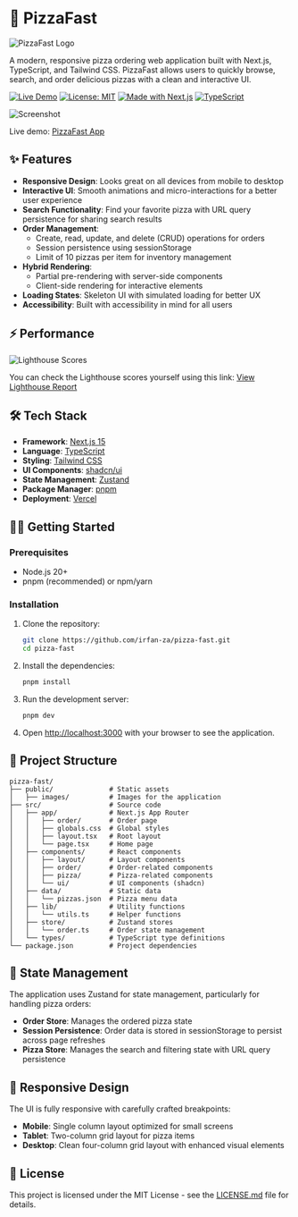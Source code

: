 # 🍕 PizzaFast

![PizzaFast Logo](public/images/hero-pizza.png)

A modern, responsive pizza ordering web application built with Next.js, TypeScript, and Tailwind CSS. PizzaFast allows users to quickly browse, search, and order delicious pizzas with a clean and interactive UI.

[![Live Demo](https://img.shields.io/badge/Live-Demo-orange)](https://pizza-fast-psi.vercel.app/)
[![License: MIT](https://img.shields.io/badge/License-MIT-blue.svg)](LICENSE.md)
[![Made with Next.js](https://img.shields.io/badge/Made%20with-Next.js-000000?style=flat&logo=next.js)](https://nextjs.org/)
[![TypeScript](https://img.shields.io/badge/TypeScript-007ACC?style=flat&logo=typescript&logoColor=white)](https://www.typescriptlang.org/)

![Screenshot](https://github.com/irfan-za/pizza-fast/tree/main/public/images/screenshot.png)

Live demo: [PizzaFast App](https://pizza-fast-psi.vercel.app/)

## ✨ Features

- **Responsive Design**: Looks great on all devices from mobile to desktop
- **Interactive UI**: Smooth animations and micro-interactions for a better user experience
- **Search Functionality**: Find your favorite pizza with URL query persistence for sharing search results
- **Order Management**:
  - Create, read, update, and delete (CRUD) operations for orders
  - Session persistence using sessionStorage
  - Limit of 10 pizzas per item for inventory management
- **Hybrid Rendering**:
  - Partial pre-rendering with server-side components
  - Client-side rendering for interactive elements
- **Loading States**: Skeleton UI with simulated loading for better UX
- **Accessibility**: Built with accessibility in mind for all users

## ⚡ Performance

![Lighthouse Scores](https://github.com/irfan-za/pizza-fast/tree/main/public/images/lighthouse.png)

You can check the Lighthouse scores yourself using this link:
[View Lighthouse Report](https://googlechrome.github.io/lighthouse/viewer/?psiurl=https%3A%2F%2Fpizza-fast-psi.vercel.app%2F&strategy=desktop&category=performance&category=accessibility&category=best-practices&category=seo&locale=en-US&utm_source=lh-chrome-ext)

## 🛠️ Tech Stack

- **Framework**: [Next.js 15](https://nextjs.org/)
- **Language**: [TypeScript](https://www.typescriptlang.org/)
- **Styling**: [Tailwind CSS](https://tailwindcss.com/)
- **UI Components**: [shadcn/ui](https://ui.shadcn.com/)
- **State Management**: [Zustand](https://github.com/pmndrs/zustand)
- **Package Manager**: [pnpm](https://pnpm.io/)
- **Deployment**: [Vercel](https://vercel.com/)

## 🏃‍♂️ Getting Started

### Prerequisites

- Node.js 20+
- pnpm (recommended) or npm/yarn

### Installation

1. Clone the repository:

   ```bash
   git clone https://github.com/irfan-za/pizza-fast.git
   cd pizza-fast
   ```

2. Install the dependencies:

   ```bash
   pnpm install
   ```

3. Run the development server:

   ```bash
   pnpm dev
   ```

4. Open [http://localhost:3000](http://localhost:3000) with your browser to see the application.

## 📁 Project Structure

```
pizza-fast/
├── public/              # Static assets
│   ├── images/          # Images for the application
├── src/                 # Source code
│   ├── app/             # Next.js App Router
│   │   ├── order/       # Order page
│   │   ├── globals.css  # Global styles
│   │   ├── layout.tsx   # Root layout
│   │   └── page.tsx     # Home page
│   ├── components/      # React components
│   │   ├── layout/      # Layout components
│   │   ├── order/       # Order-related components
│   │   ├── pizza/       # Pizza-related components
│   │   └── ui/          # UI components (shadcn)
│   ├── data/            # Static data
│   │   └── pizzas.json  # Pizza menu data
│   ├── lib/             # Utility functions
│   │   └── utils.ts     # Helper functions
│   ├── store/           # Zustand stores
│   │   └── order.ts     # Order state management
│   └── types/           # TypeScript type definitions
└── package.json         # Project dependencies
```

## 🔄 State Management

The application uses Zustand for state management, particularly for handling pizza orders:

- **Order Store**: Manages the ordered pizza state
- **Session Persistence**: Order data is stored in sessionStorage to persist across page refreshes
- **Pizza Store**: Manages the search and filtering state with URL query persistence

## 📱 Responsive Design

The UI is fully responsive with carefully crafted breakpoints:

- **Mobile**: Single column layout optimized for small screens
- **Tablet**: Two-column grid layout for pizza items
- **Desktop**: Clean four-column grid layout with enhanced visual elements

## 📄 License

This project is licensed under the MIT License - see the [LICENSE.md](https://github.com/irfan-za/pizza-fast/blob/main/LICENSE.md) file for details.
